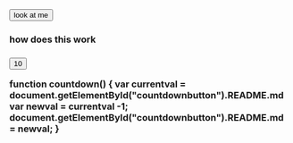 <html>
  <head> 
  </head>
  <button>look at me</button>
  
  

<h3>how does this work<h3>

<button id="countdownbutton" onclick="countdown()">10</button>


function countdown() {
var currentval = document.getElementById("countdownbutton").README.md
var newval = currentval -1;
document.getElementById("countdownbutton").README.md = newval;
}
  








